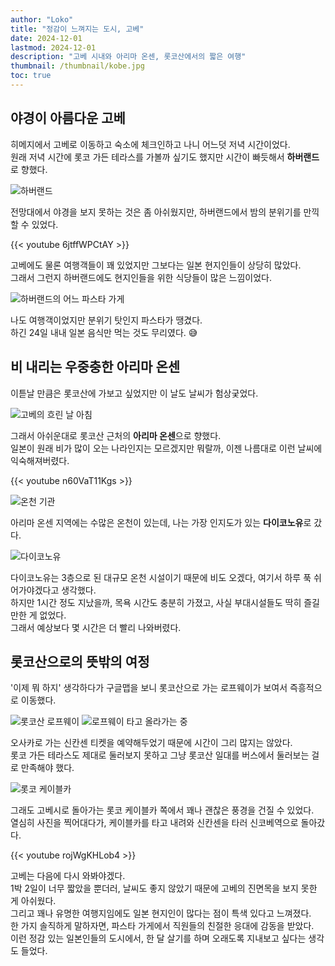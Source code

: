 ```yaml
---
author: "Loko"
title: "정감이 느껴지는 도시, 고베"
date: 2024-12-01
lastmod: 2024-12-01
description: "고베 시내와 아리마 온센, 롯코산에서의 짧은 여행"
thumbnail: /thumbnail/kobe.jpg
toc: true
---
```


## 야경이 아름다운 고베

히메지에서 고베로 이동하고 숙소에 체크인하고 나니 어느덧 저녁 시간이었다.  
원래 저녁 시간에 롯코 가든 테라스를 가볼까 싶기도 했지만 시간이 빠듯해서 **하버랜드**로 향했다.

<img class="hover-zoom" src="/jr-travel/kobe-1.jpg" alt="하버랜드">

전망대에서 야경을 보지 못하는 것은 좀 아쉬웠지만, 하버랜드에서 밤의 분위기를 만끽할 수 있었다.

{{< youtube 6jtffWPCtAY >}}

고베에도 물론 여행객들이 꽤 있었지만 그보다는 일본 현지인들이 상당히 많았다.  
그래서 그런지 하버랜드에도 현지인들을 위한 식당들이 많은 느낌이었다.

<img class="hover-zoom" src="/jr-travel/kobe-2.jpg" alt="하버랜드의 어느 파스타 가게">

나도 여행객이었지만 분위기 탓인지 파스타가 땡겼다.  
하긴 24일 내내 일본 음식만 먹는 것도 무리였다. 😅

## 비 내리는 우중충한 아리마 온센

이튿날 만큼은 롯코산에 가보고 싶었지만 이 날도 날씨가 험상궂었다.

<img class="hover-zoom" src="/jr-travel/kobe-3.jpg" alt="고베의 흐린 날 아침">

그래서 아쉬운대로 롯코산 근처의 **아리마 온센**으로 향했다.  
일본이 원래 비가 많이 오는 나라인지는 모르겠지만 뭐랄까, 이젠 나름대로 이런 날씨에 익숙해져버렸다.

{{< youtube n60VaT11Kgs >}}

<img class="hover-zoom" src="/jr-travel/kobe-4.jpg" alt="온천 기관">

아리마 온센 지역에는 수많은 온천이 있는데, 나는 가장 인지도가 있는 **다이코노유**로 갔다.

<img class="hover-zoom" src="/jr-travel/kobe-5.jpg" alt="다이코노유">

다이코노유는 3층으로 된 대규모 온천 시설이기 때문에 비도 오겠다, 여기서 하루 푹 쉬어가야겠다고 생각했다.  
하지만 1시간 정도 지났을까, 목욕 시간도 충분히 가졌고, 사실 부대시설들도 딱히 즐길만한 게 없었다.  
그래서 예상보다 몇 시간은 더 빨리 나와버렸다.

## 롯코산으로의 뜻밖의 여정

'이제 뭐 하지' 생각하다가 구글맵을 보니 롯코산으로 가는 로프웨이가 보여서 즉흥적으로 이동했다.

<img class="hover-zoom" src="/jr-travel/kobe-6.jpg" alt="롯코산 로프웨이">

<img class="hover-zoom" src="/jr-travel/kobe-7.jpg" alt="로프웨이 타고 올라가는 중">

오사카로 가는 신칸센 티켓을 예약해두었기 때문에 시간이 그리 많지는 않았다.  
롯코 가든 테라스도 제대로 둘러보지 못하고 그냥 롯코산 일대를 버스에서 둘러보는 걸로 만족해야 했다.

<img class="hover-zoom" src="/jr-travel/kobe-8.jpg" alt="롯코 케이블카">

그래도 고베시로 돌아가는 롯코 케이블카 쪽에서 꽤나 괜찮은 풍경을 건질 수 있었다.  
열심히 사진을 찍어대다가, 케이블카를 타고 내려와 신칸센을 타러 신코베역으로 돌아갔다.

{{< youtube rojWgKHLob4 >}}

고베는 다음에 다시 와봐야겠다.  
1박 2일이 너무 짧았을 뿐더러, 날씨도 좋지 않았기 때문에 고베의 진면목을 보지 못한 게 아쉬웠다.  
그리고 꽤나 유명한 여행지임에도 일본 현지인이 많다는 점이 특색 있다고 느껴졌다.  
한 가지 솔직하게 말하자면, 파스타 가게에서 직원들의 친절한 응대에 감동을 받았다.  
이런 정감 있는 일본인들의 도시에서, 한 달 살기를 하며 오래도록 지내보고 싶다는 생각도 들었다.
